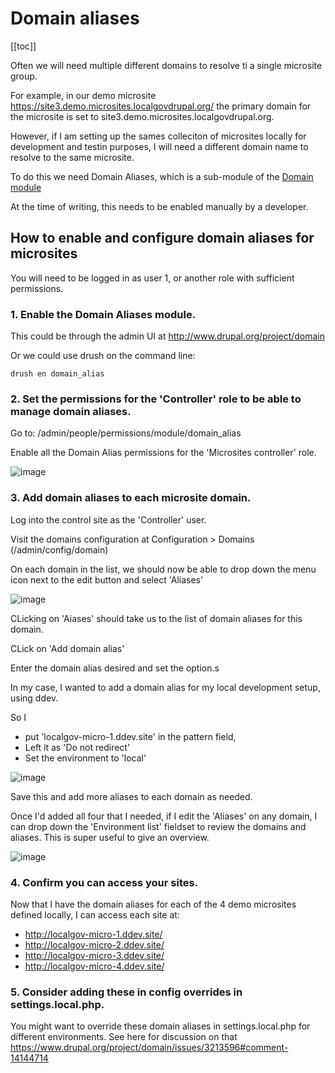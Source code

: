 # Domain aliases

[[toc]]

Often we will need multiple different domains to resolve ti a single microsite group.

For example, in our demo microsite https://site3.demo.microsites.localgovdrupal.org/ the primary domain for the microsite is set to site3.demo.microsites.localgovdrupal.org.

However, if I am setting up the sames colleciton of microsites locally for development and testin purposes, I will need a different domain name to resolve to the same microsite.

To do this we need Domain Aliases, which is a sub-module of the [Domain module](http://www.drupal.org/project/domain)

At the time of writing, this needs to be enabled manually by a developer.

## How to enable and configure domain aliases for microsites

You will need to be logged in as user 1, or another role with sufficient permissions.

### 1. Enable the Domain Aliases module.

This could be through the admin UI at http://www.drupal.org/project/domain

Or we could use drush on the command line:

```
drush en domain_alias
```

### 2. Set the permissions for the 'Controller' role to be able to manage domain aliases.

Go to: /admin/people/permissions/module/domain_alias

Enable all the Domain Alias permissions for the 'Microsites controller' role.

![image](https://github.com/localgovdrupal/docs/assets/326588/0a0fc241-7372-4ac8-aa12-aac02fb5863b)

### 3. Add domain aliases to each microsite domain.

Log into the control site as the 'Controller' user.

Visit the domains configuration at Configuration > Domains (/admin/config/domain)

On each domain in the list, we should now be able to drop down the menu icon next to the edit button and select 'Aliases'

![image](https://github.com/localgovdrupal/docs/assets/326588/4b57f5c5-62e6-4184-a436-558885b35f42)

CLicking on 'Aiases' should take us to the list of domain aliases for this domain.

CLick on 'Add domain alias'

Enter the domain alias desired and set the option.s

In my case, I wanted to add a domain alias for my local development setup, using ddev.

So I

 - put 'localgov-micro-1.ddev.site' in the pattern field,
 - Left it as 'Do not redirect'
 - Set the environment to 'local'

![image](https://github.com/localgovdrupal/docs/assets/326588/c174ac08-19dc-421b-bacb-7fae3bef6654)

Save this and add more aliases to each domain as needed.

Once I'd added all four that I needed, if I edit the 'Aliases' on any domain, I can drop down the 'Environment list' fieldset to review the domains and aliases. This is super useful to give an overview.

![image](https://github.com/localgovdrupal/docs/assets/326588/628675cc-8844-45de-9542-29cfc4b54c8b)

### 4. Confirm you can access your sites.

Now that I have the domain aliases for each of the 4 demo microsites defined locally, I can access each site at:

- http://localgov-micro-1.ddev.site/
- http://localgov-micro-2.ddev.site/
- http://localgov-micro-3.ddev.site/
- http://localgov-micro-4.ddev.site/

### 5. Consider adding these in config overrides in settings.local.php.

You might want to override these domain aliases in settings.local.php for different environments. See here for discussion on that https://www.drupal.org/project/domain/issues/3213596#comment-14144714






